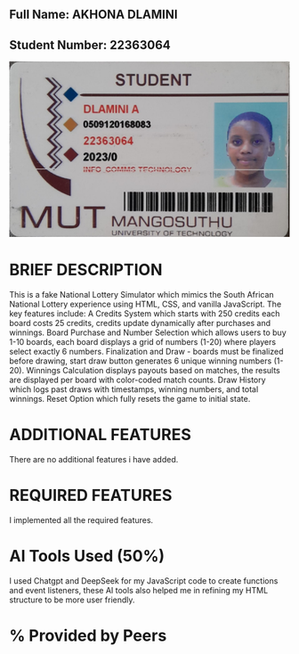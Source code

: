 ## Full Name: AKHONA DLAMINI 
## Student Number: 22363064

![Student Card Image](images/studentCardImg.jpg)

# BRIEF DESCRIPTION
This is a fake National Lottery Simulator which mimics the South African National Lottery experience using HTML, CSS, and vanilla JavaScript.
The key features include: A Credits System which starts with 250 credits each board costs 25 credits, credits update dynamically after purchases
and winnings. Board Purchase and Number Selection which allows users to buy 1-10 boards, each board displays a grid of numbers (1-20) where players
select exactly 6 numbers. Finalization and Draw - boards must be finalized before drawing, start draw button generates 6 unique winning numbers (1-20).
Winnings Calculation displays payouts based on matches, the results are displayed per board with color-coded match counts. Draw History which logs past
draws with timestamps, winning numbers, and total winnings. Reset Option which fully resets the game to initial state.

# ADDITIONAL FEATURES
There are no additional features i have added.

# REQUIRED FEATURES
I implemented all the required features.

# AI Tools Used (50%)
I used Chatgpt and DeepSeek for my JavaScript code to create functions and event listeners, these AI tools also helped me in refining my HTML structure to 
be more user friendly.

# % Provided by Peers